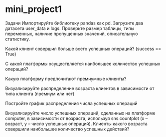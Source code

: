 # mini_project1
Задачи
Импортируйте библиотеку pandas как pd. Загрузите два датасета user_data и logs. Проверьте размер таблицы, типы переменных, наличие пропущенных значений, описательную статистику.

Какой клиент совершил больше всего успешных операций? (success == True)

С какой платформы осуществляется наибольшее количество успешных операций?

Какую платформу предпочитают премиумные клиенты?

Визуализируйте распределение возраста клиентов в зависимости от типа клиента (премиум или нет)

Постройте график распределения числа успешных операций

Визуализируйте число успешных операций, сделанных на платформе computer, в зависимости от возраста, используя sns.countplot (x – возраст, y – число успешных операций). Клиенты какого возраста совершили наибольшее количество успешных действий?
